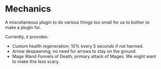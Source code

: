# Mechanics
A miscellaneous plugin to do various things too small for us to bother to make a plugin for.

Currently, it provides:
  - Custom health regeneration; 10% every 5 seconds if not harmed.
  - Arrow despawning; no need for arrows to stay on the ground.
  - Mage Wand Funnels of Death; primary attack of Mages. We might want to make this less scary.
